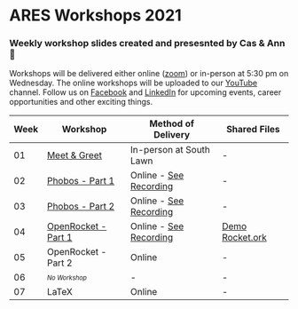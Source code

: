 # ARES Workshops 2021
### Weekly workshop slides created and presesnted by Cas & Ann 🚀

Workshops will be delivered either online ([zoom](https://unimelb.zoom.us/j/85679426097?pwd=Z1NqdjZQdzVKaVVFZmdTUmJrQVJpdz09)) or in-person at 5:30 pm on Wednesday. The online workshops will be uploaded to our [YouTube](https://www.youtube.com/channel/UCSasWA_I84a9hVrnzslJ3YQ) channel. Follow us on  [Facebook](https://www.facebook.com/unimelbARES) and [LinkedIn](https://www.linkedin.com/company/aerospace-rocket-engineering-society/posts/?feedView=all) for upcoming events, career opportunities and other exciting things.


|Week|Workshop|Method of Delivery|Shared Files|
|---|---|---|---|
|01|[Meet & Greet](./slides/ws1.pdf)|In-person at South Lawn|-|
|02|[Phobos - Part 1](./slides/ws2.pdf)|Online - [See Recording](https://www.youtube.com/watch?v=kmtaQ6ULfso&t=1489s)|-|
|03|[Phobos - Part 2](./slides/ws3.pdf)|Online - [See Recording](https://www.youtube.com/watch?v=rxZV-F53qOA)|-|
|04|[OpenRocket - Part 1](./slides/ws4.pdf)|Online - [See Recording](https://www.youtube.com/watch?v=RpNqq0m34yA)|[Demo Rocket.ork](./resources/demo_rocket.ork)|
|05|OpenRocket - Part 2|Online|-|
|06|<sup><sub>*No Workshop*</sub></sup>|-|-|
|07|LaTeX|Online|-|